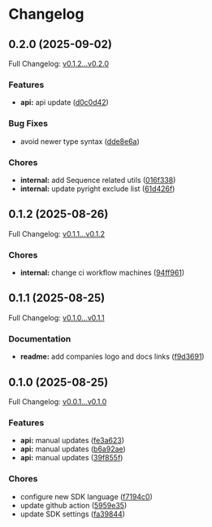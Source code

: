 # Changelog

## 0.2.0 (2025-09-02)

Full Changelog: [v0.1.2...v0.2.0](https://github.com/fashn-AI/fashn-python-sdk/compare/v0.1.2...v0.2.0)

### Features

* **api:** api update ([d0c0d42](https://github.com/fashn-AI/fashn-python-sdk/commit/d0c0d42d7596cac8e93bb897053075d5054f2215))


### Bug Fixes

* avoid newer type syntax ([dde8e6a](https://github.com/fashn-AI/fashn-python-sdk/commit/dde8e6ac8238605cda949c416f4a297e49f44d6a))


### Chores

* **internal:** add Sequence related utils ([016f338](https://github.com/fashn-AI/fashn-python-sdk/commit/016f3385ce35a370a71ecbe21034ccd450575517))
* **internal:** update pyright exclude list ([61d426f](https://github.com/fashn-AI/fashn-python-sdk/commit/61d426f2120d380dd2f2e71af37a10a386eae009))

## 0.1.2 (2025-08-26)

Full Changelog: [v0.1.1...v0.1.2](https://github.com/fashn-AI/fashn-python-sdk/compare/v0.1.1...v0.1.2)

### Chores

* **internal:** change ci workflow machines ([94ff961](https://github.com/fashn-AI/fashn-python-sdk/commit/94ff961e1d80f4b1286cb40e057dd0d3c95c9d14))

## 0.1.1 (2025-08-25)

Full Changelog: [v0.1.0...v0.1.1](https://github.com/fashn-AI/fashn-python-sdk/compare/v0.1.0...v0.1.1)

### Documentation

* **readme:** add companies logo and docs links ([f9d3691](https://github.com/fashn-AI/fashn-python-sdk/commit/f9d36914b08a393c9c574449f044d9709fa74d98))

## 0.1.0 (2025-08-25)

Full Changelog: [v0.0.1...v0.1.0](https://github.com/fashn-AI/fashn-python-sdk/compare/v0.0.1...v0.1.0)

### Features

* **api:** manual updates ([fe3a623](https://github.com/fashn-AI/fashn-python-sdk/commit/fe3a623d72d311534abceced08d840a6ca5314fe))
* **api:** manual updates ([b6a92ae](https://github.com/fashn-AI/fashn-python-sdk/commit/b6a92ae3f706f4ce1b9230883cac47aaec35560f))
* **api:** manual updates ([39f855f](https://github.com/fashn-AI/fashn-python-sdk/commit/39f855fe0bce79fa7b838b1730174e1424843e87))


### Chores

* configure new SDK language ([f7194c0](https://github.com/fashn-AI/fashn-python-sdk/commit/f7194c0976fc9f5656b1152814084af358e06c8e))
* update github action ([5959e35](https://github.com/fashn-AI/fashn-python-sdk/commit/5959e3515f9dbe77776331f33892843cc3cce6eb))
* update SDK settings ([fa39844](https://github.com/fashn-AI/fashn-python-sdk/commit/fa39844915b3dcd00282863b02b2ebff94229eec))
